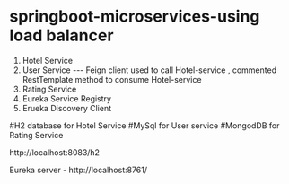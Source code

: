 # springboot-microservices-using load balancer
1. Hotel Service
2. User Service  --- Feign client used to call Hotel-service , commented RestTemplate method to consume Hotel-service
3. Rating Service
4. Eureka Service Registry
5. Erueka Discovery Client

#H2 database for Hotel Service
#MySql for User service
#MongodDB for Rating Service 


http://localhost:8083/h2

Eureka server - http://localhost:8761/

